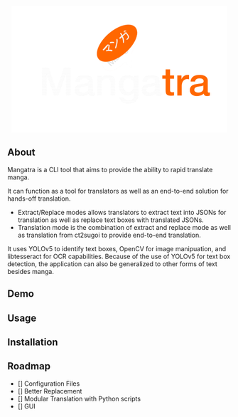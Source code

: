 <div align="center">

<a href="https://github.com/FoundedNahte/mangatra"><img src="assets/mangatra_logo.png" role="img"></a>

</div>

## About

Mangatra is a CLI tool that aims to provide the ability to rapid translate manga.

It can function as a tool for translators as well as an end-to-end solution for hands-off translation.
 - Extract/Replace modes allows translators to extract text into JSONs for translation as well as replace text boxes with translated JSONs. 
 - Translation mode is the combination of extract and replace mode as well as translation from ct2sugoi to provide end-to-end translation. 

It uses YOLOv5 to identify text boxes, OpenCV for image manipuation, and libtesseract for OCR capabilities. Because of the use of YOLOv5 for text box detection, the application can also be generalized to other forms of text besides manga.

## Demo

## Usage

## Installation

## Roadmap
- [] Configuration Files
- [] Better Replacement
- [] Modular Translation with Python scripts
- [] GUI